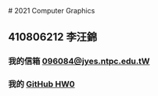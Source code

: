<!DOCTYPE html>
<html>
<head>
	# 2021 Computer Graphics
</head>

<body>

## 410806212 李汪錦
### 我的信箱 [096084@jyes.ntpc.edu.tW]
### 我的 [GitHub HW0]

[096084@jyes.ntpc.edu.tW]:<mailto:096084@jyes.ntpc.edu.tw>
[GitHub HW0]:<https://kingta1487.github.io/CGhws/index.html>

</body>

</html>